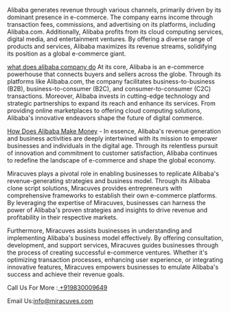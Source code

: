 Alibaba generates revenue through various channels, primarily driven by its dominant presence in e-commerce. The company earns income through transaction fees, commissions, and advertising on its platforms, including Alibaba.com. Additionally, Alibaba profits from its cloud computing services, digital media, and entertainment ventures. By offering a diverse range of products and services, Alibaba maximizes its revenue streams, solidifying its position as a global e-commerce giant.

<a href="https://miracuves.com/solutions/alibaba-clone/">what does alibaba company do</a>
At its core, Alibaba is an e-commerce powerhouse that connects buyers and sellers across the globe. Through its platforms like Alibaba.com, the company facilitates business-to-business (B2B), business-to-consumer (B2C), and consumer-to-consumer (C2C) transactions. Moreover, Alibaba invests in cutting-edge technology and strategic partnerships to expand its reach and enhance its services. From providing online marketplaces to offering cloud computing solutions, Alibaba's innovative endeavors shape the future of digital commerce.


<a href="https://miracuves.com/product/alibaba-clone-script/">How Does Alibaba Make Money</a> - In essence, Alibaba's revenue generation and business activities are deeply intertwined with its mission to empower businesses and individuals in the digital age. Through its relentless pursuit of innovation and commitment to customer satisfaction, Alibaba continues to redefine the landscape of e-commerce and shape the global economy.

Miracuves plays a pivotal role in enabling businesses to replicate Alibaba's revenue-generating strategies and business model. Through its Alibaba clone script solutions, Miracuves provides entrepreneurs with comprehensive frameworks to establish their own e-commerce platforms. By leveraging the expertise of Miracuves, businesses can harness the power of Alibaba's proven strategies and insights to drive revenue and profitability in their respective markets.

Furthermore, Miracuves assists businesses in understanding and implementing Alibaba's business model effectively. By offering consultation, development, and support services, Miracuves guides businesses through the process of creating successful e-commerce ventures. Whether it's optimizing transaction processes, enhancing user experience, or integrating innovative features, Miracuves empowers businesses to emulate Alibaba's success and achieve their revenue goals.

Call Us For More :<a href="https://miracuves.com/"> +919830009649</a>

Email Us:info@miracuves.com
